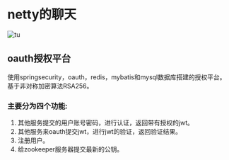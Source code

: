 # netty的聊天
![tu](output.jgp)
## oauth授权平台
使用springsecurity，oauth，redis，mybatis和mysql数据库搭建的授权平台。  
基于非对称加密算法RSA256。  
### 主要分为四个功能:  
1. 其他服务提交的用户账号密码，进行认证，返回带有授权的jwt。
2. 其他服务来oauth提交jwt，进行jwt的验证，返回验证结果。
3. 注册用户。  
4. 给zookeeper服务器提交最新的公钥。

